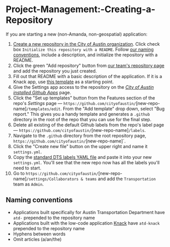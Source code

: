 # Project-Management:-Creating-a-Repository

If you are starting a new \(non-Amanda, non-geospatial\) application:

1. [Create a new repository in the City of Austin organization](https://github.com/organizations/cityofaustin/repositories/new). Click check box `Initialize this repository with a README`. Follow [our naming conventions](project-management:-creating-a-repository.md#naming-conventions), include a description, and initialize the repository with a README. 
2. Click the green "Add repository" button from [our team's repository page](https://github.com/orgs/cityofaustin/teams/transportation/repositories) and add the repository you just created. 
3. Fill out that README with a basic description of the application. If it is a Knack app, use [this template](https://github.com/cityofaustin/atd-data-tech/issues/14) as a starting point.   
4. Give the Settings app access to the repository on the [_City of Austin installed Github Apps_](https://github.com/organizations/cityofaustin/settings/installations/860529) page. 
5. Click the "Set up templates" button from the Features section of the repo's _Settings_ page — `https://github.com/cityofaustin/`\[new-repo-name\]`/templates/edit`. From the "Add template" drop down, select "Bug report." This gives you a handy template and generates a `.github` directory in the root of the repo that you can use for the final step.
6. Delete all existing of the default Github labels from the repo's label page — `https://github.com/cityofaustin/`\[new-repo-name\]`/labels`. 
7. Navigate to the `.github` directory from the root repository page, `https://github.com/cityofaustin/`\[new-repo-name\]\`. 
8. Click the "Create new file" button on the upper right and name it `settings.yml`. 
9. Copy the [standard DTS labels YAML file](https://github.com/cityofaustin/atd-data-tech/blob/master/.github/settings.yml) and paste it into your new `settings.yml`. You'll see that the new repo now has all the labels you'll need to start. 
10. Go to `https://github.com/cityofaustin/`\[new-repo-name\]`/settings/Collaborators & teams` and add the `Transportation` team as `Admin`.

## Naming conventions

* Applications built specifically for Austin Transportation Department have `atd-` prepended to the repository name 
* Applications built with the low-code application [Knack](https://www.knack.com/) have `atd-knack` prepended to the repository name
* Hyphens between words
* Omit articles \(a/an/the\)

